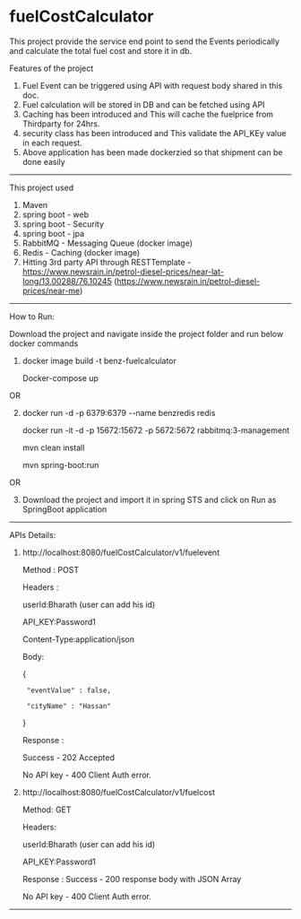 # fuelCostCalculator

This project provide the service end point to send the Events periodically and calculate the total fuel cost and store it in db.


Features of the project
1. Fuel Event can be triggered using API with request body shared in this doc. 
2. Fuel calculation will be stored in DB and can be fetched using API
3. Caching has been introduced and This will cache the fuelprice from Thirdparty for 24hrs.
4. security class has been introduced and This validate the API_KEy value in each request.
5. Above application has been made dockerzied so that shipment can be done easily 

----------------------------------------------------------------------------------------------------------------------------------

This project used 
1. Maven
2. spring boot - web
3. spring boot - Security
4. spring boot - jpa
5. RabbitMQ - Messaging Queue (docker image)
6. Redis -  Caching  (docker image)
7. Hitting 3rd party API through RESTTemplate - https://www.newsrain.in/petrol-diesel-prices/near-lat-long/13.00288/76.10245 
  (https://www.newsrain.in/petrol-diesel-prices/near-me)
  
  
----------------------------------------------------------------------------------------------------------------------------------

How to Run:

Download the project and navigate inside the project folder and run below docker commands

1. 
      docker image build -t benz-fuelcalculator
      
      Docker-compose up 

OR

2. 
    docker run -d -p 6379:6379 --name benzredis redis
    
    docker run -it -d -p  15672:15672 -p 5672:5672 rabbitmq:3-management
    
    mvn clean install
    
    mvn spring-boot:run

OR

3.
    Download the project and import it in spring STS and click on Run as SpringBoot application


----------------------------------------------------------------------------------------------------------------------------------

APIs Details:


1. http://localhost:8080/fuelCostCalculator/v1/fuelevent 

    Method : POST

    Headers : 

      userId:Bharath (user can add his id)

      API_KEY:Password1

      Content-Type:application/json

    Body:

      {
        
        "eventValue" : false,

        "cityName" : "Hassan"
      }

    Response : 

      Success - 202 Accepted 

      No API key -  400 Client Auth error.
 
2. http://localhost:8080/fuelCostCalculator/v1/fuelcost  

    Method: GET

    Headers:

      userId:Bharath (user can add his id)

      API_KEY:Password1

    Response : 
     Success - 200 response body with JSON Array 

     No API key -  400 Client Auth error.

 
 ----------------------------------------------------------------------------------------------------------------------------------
 
 




